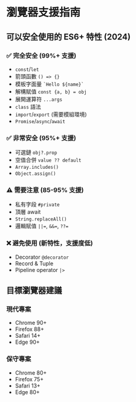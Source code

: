 # 瀏覽器支援指南

## 可以安全使用的 ES6+ 特性 (2024)

### ✅ 完全安全 (99%+ 支援)
- `const`/`let`
- 箭頭函數 `() => {}`
- 模板字面量 `` `Hello ${name}` ``
- 解構賦值 `const {a, b} = obj`
- 展開運算符 `...args`
- `class` 語法
- `import`/`export` (需要模組環境)
- `Promise`/`async`/`await`

### ✅ 非常安全 (95%+ 支援)
- 可選鏈 `obj?.prop`
- 空值合併 `value ?? default`
- `Array.includes()`
- `Object.assign()`

### ⚠️ 需要注意 (85-95% 支援)
- 私有字段 `#private`
- 頂層 await
- `String.replaceAll()`
- 邏輯賦值 `||=`, `&&=`, `??=`

### ❌ 避免使用 (新特性，支援度低)
- Decorator `@decorator`
- Record & Tuple
- Pipeline operator `|>`

## 目標瀏覽器建議

### 現代專案
- Chrome 90+
- Firefox 88+
- Safari 14+
- Edge 90+

### 保守專案  
- Chrome 80+
- Firefox 75+
- Safari 13+
- Edge 80+
